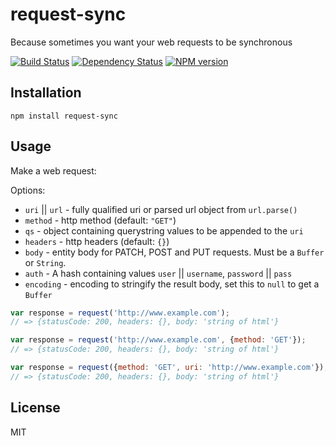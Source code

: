 # request-sync

Because sometimes you want your web requests to be synchronous

[![Build Status](https://img.shields.io/travis/ForbesLindesay/request-sync/master.svg)](https://travis-ci.org/ForbesLindesay/request-sync)
[![Dependency Status](https://img.shields.io/gemnasium/ForbesLindesay/request-sync.svg)](https://gemnasium.com/ForbesLindesay/request-sync)
[![NPM version](https://img.shields.io/npm/v/request-sync.svg)](http://badge.fury.io/js/request-sync)

## Installation

    npm install request-sync

## Usage

Make a web request:

Options:

 - `uri` || `url` - fully qualified uri or parsed url object from `url.parse()`
 - `method` - http method (default: `"GET"`)
 - `qs` - object containing querystring values to be appended to the `uri`
 - `headers` - http headers (default: `{}`)
 - `body` - entity body for PATCH, POST and PUT requests. Must be a `Buffer` or `String`.
 - `auth` - A hash containing values `user` || `username`, `password` || `pass`
 - `encoding` - encoding to stringify the result body, set this to `null` to get a `Buffer`

```js
var response = request('http://www.example.com');
// => {statusCode: 200, headers: {}, body: 'string of html'}

var response = request('http://www.example.com', {method: 'GET'});
// => {statusCode: 200, headers: {}, body: 'string of html'}

var response = request({method: 'GET', uri: 'http://www.example.com'});
// => {statusCode: 200, headers: {}, body: 'string of html'}
```

## License

  MIT